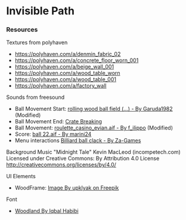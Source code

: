 # Invisible Path

### Resources

Textures from polyhaven
* https://polyhaven.com/a/denmin_fabric_02
* https://polyhaven.com/a/concrete_floor_worn_001
* https://polyhaven.com/a/beige_wall_001
* https://polyhaven.com/a/wood_table_worn
* https://polyhaven.com/a/wood_table_001
* https://polyhaven.com/a/factory_wall

Sounds from freesound
* Ball Movement Start: [rolling wood ball field (...) - By Garuda1982](https://freesound.org/people/Garuda1982/sounds/425833/) (Modified)
* Ball Movement End: [Crate Breaking](https://freesound.org/people/kevinkace/sounds/66778/)
* Ball Movement: [roulette_casino_evian.aif - By f_ilippo](https://freesound.org/people/f_ilippo/sounds/59194/) (Modified)
* Score: [ball 22.aif - By marini24](https://freesound.org/people/marini24/sounds/98717/) 
* Menu interactions [Billiard ball clack - By Za-Games](https://freesound.org/people/Za-Games/sounds/539854/)

Background Music
"Midnight Tale" Kevin MacLeod (incompetech.com)
Licensed under Creative Commons: By Attribution 4.0 License
http://creativecommons.org/licenses/by/4.0/

UI Elements
* WoodFrame: [Image By upklyak on Freepik ](https://www.freepik.com/free-vector/wooden-game-buttons-cartoon-menu-interface-set_32591374.htm)

Font
* [Woodland By Iqbal Habibi](https://www.dafont.com/es/woodland.font)
